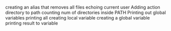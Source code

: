 creating an alias that removes all files
echoing current user
Adding action directory to path
counting num of directories inside PATH
Printing out global variables
printing all
creating local variable
creating a global variable
printing result to variable
